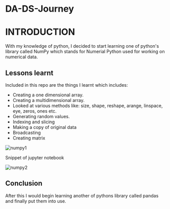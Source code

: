 # DA-DS-Journey
# INTRODUCTION
With my knowledge of python, I decided to start learning one of python's library called NumPy which stands for Numerial Python used for working on numerical data.

## Lessons learnt
Included in this repo are the things I learnt which includes: 
- Creating a one dimensional array.
- Creating a multidimensional array.
- Looked at various methods like: size, shape, reshape, arange, linspace, eye, zeros, ones etc.
- Generating random values. 
- Indexing and slicing
- Making a copy of original data
- Broadcasting
- Creating matrix

![numpy1](https://user-images.githubusercontent.com/109315395/187454364-b2aa49d5-235d-4a2e-bb4e-dc90b72ba017.PNG)

Snippet of jupyter notebook

![numpy2](https://user-images.githubusercontent.com/109315395/187454204-7507e4c7-86dc-4fe5-aa5c-0189c3f03fed.PNG)

## Conclusion
After this I would begin learning another of pythons library called pandas and finally put them into use.
